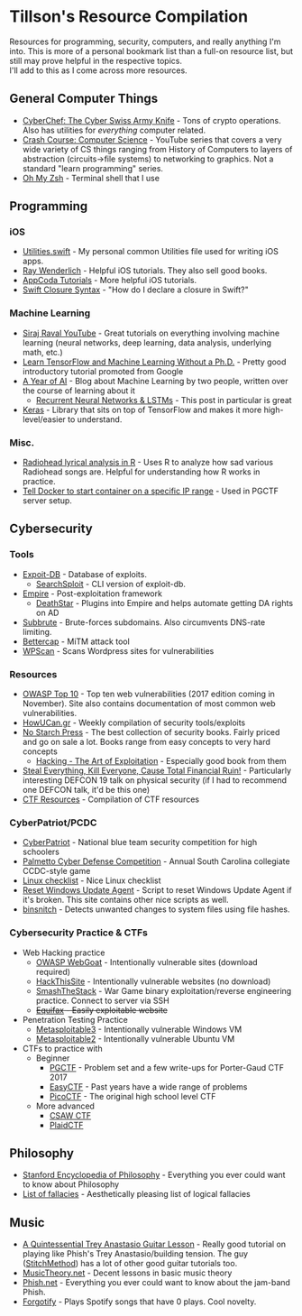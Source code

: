 # Tillson's Resource Compilation
Resources for programming, security, computers, and really anything I'm into.  This is more of a personal bookmark list than a full-on resource list, but still may prove helpful in the respective topics.  
I'll add to this as I come across more resources.

## General Computer Things
* [CyberChef: The Cyber Swiss Army Knife](https://gchq.github.io/CyberChef/) - Tons of crypto operations.  Also has utilities for *everything* computer related.
* [Crash Course: Computer Science](https://www.youtube.com/playlist?list=PL8dPuuaLjXtNlUrzyH5r6jN9ulIgZBpdo) - YouTube series that covers a very wide variety of CS things ranging from History of Computers to layers of abstraction (circuits->file systems) to networking to graphics.  Not a standard "learn programming" series.
* [Oh My Zsh](https://github.com/robbyrussell/oh-my-zsh) - Terminal shell that I use

## Programming

### iOS
* [Utilities.swift](ios/Utilities.swift) - My personal common Utilities file used for writing iOS apps.
* [Ray Wenderlich](https://www.raywenderlich.com/) - Helpful iOS tutorials.  They also sell good books.
* [AppCoda Tutorials](https://appcoda.com/tutorials/ios/) - More helpful iOS tutorials.
* [Swift Closure Syntax](http://goshdarnclosuresyntax.com/) - "How do I declare a closure in Swift?"

### Machine Learning
* [Siraj Raval YouTube](https://www.youtube.com/channel/UCWN3xxRkmTPmbKwht9FuE5A/playlists) - Great tutorials on everything involving machine learning (neural networks, deep learning, data analysis, underlying math, etc.)
* [Learn TensorFlow and Machine Learning Without a Ph.D.](https://cloud.google.com/blog/big-data/2017/01/learn-tensorflow-and-deep-learning-without-a-phd) - Pretty good introductory tutorial promoted from Google
* [A Year of AI](https://ayearofai.com/) - Blog about Machine Learning by two people, written over the course of learning about it
  * [Recurrent Neural Networks & LSTMs](https://ayearofai.com/rohan-lenny-3-recurrent-neural-networks-10300100899b) - This post in particular is great
* [Keras](https://keras.io/) - Library that sits on top of TensorFlow and makes it more high-level/easier to understand.

### Misc.
* [Radiohead lyrical analysis in R](http://rcharlie.com/2017-02-16-fitteR-happieR) - Uses R to analyze how sad various Radiohead songs are.  Helpful for understanding how R works in practice.
* [Tell Docker to start container on a specific IP range](https://jpetazzo.github.io/2013/10/16/configure-docker-bridge-network/) - Used in PGCTF server setup.

## Cybersecurity

### Tools
* [Expoit-DB](https://www.exploit-db.com/) - Database of exploits.
  * [SearchSploit](https://github.com/offensive-security/exploit-database) - CLI version of exploit-db.
* [Empire](https://github.com/EmpireProject/Empire) - Post-exploitation framework
  * [DeathStar](https://github.com/byt3bl33d3r/DeathStar) - Plugins into Empire and helps automate getting DA rights on AD
* [Subbrute](https://github.com/TheRook/subbrute) - Brute-forces subdomains.  Also circumvents DNS-rate limiting.
* [Bettercap](https://www.bettercap.org/) - MiTM attack tool
* [WPScan](https://wpscan.org/) - Scans Wordpress sites for vulnerabilities

### Resources
* [OWASP Top 10](https://www.owasp.org/index.php/Top_10_2013-Top_10) - Top ten web vulnerabilities (2017 edition coming in November).  Site also contains documentation of most common web vulnerabilities.
* [HowUCan.gr](https://howucan.gr/) - Weekly compilation of security tools/exploits
* [No Starch Press](https://www.nostarch.com/) - The best collection of security books.  Fairly priced and go on sale a lot.  Books range from easy concepts to very hard concepts
  * [Hacking - The Art of Exploitation](https://www.nostarch.com/hacking2.htm) - Especially good book from them
* [Steal Everything, Kill Everyone, Cause Total Financial Ruin!](https://www.youtube.com/watch?v=JsVtHqICeKE) - Particularly interesting DEFCON 19 talk on physical security (if I had to recommend one DEFCON talk, it'd be this one)
* [CTF Resources](https://github.com/SandySekharan/CTF-tool) - Compilation of CTF resources

### CyberPatriot/PCDC
* [CyberPatriot](http://www.uscyberpatriot.org/) - National blue team security competition for high schoolers
* [Palmetto Cyber Defense Competition](http://pcdc-sc.com/) - Annual South Carolina collegiate CCDC-style game
* [Linux checklist](https://github.com/Forty-Bot/linux-checklist) - Nice Linux checklist
* [Reset Windows Update Agent](https://gallery.technet.microsoft.com/scriptcenter/Reset-Windows-Update-Agent-d824badc) - Script to reset Windows Update Agent if it's broken.  This site contains other nice scripts as well.
* [binsnitch](https://github.com/NVISO-BE/binsnitch) - Detects unwanted changes to system files using file hashes.

### Cybersecurity Practice & CTFs
* Web Hacking practice
  * [OWASP WebGoat](https://www.owasp.org/index.php/Category:OWASP_WebGoat_Project) - Intentionally vulnerable sites (download required)
  * [HackThisSite](https://www.hackthissite.org/) - Intentionally vulnerable websites (no download)
  * [SmashTheStack](http://smashthestack.org/wargames.html) - War Game binary exploitation/reverse engineering practice.  Connect to server via SSH
  * ~~[Equifax](https://www.equifax.com) - Easily exploitable website~~
* Penetration Testing Practice
  * [Metasploitable3](https://github.com/rapid7/metasploitable3) - Intentionally vulnerable Windows VM
  * [Metasploitable2](https://metasploit.help.rapid7.com/docs/metasploitable-2) - Intentionally vulnerable Ubuntu VM
* CTFs to practice with
  * Beginner
    * [PGCTF](https://github.com/tillson/pgctf-problems) - Problem set and a few write-ups for Porter-Gaud CTF 2017
    * [EasyCTF](https://www.easyctf.com/) - Past years have a wide range of problems
    * [PicoCTF](https://picoctf.com/) - The original high school level CTF
  * More advanced
    * [CSAW CTF](https://ctf.csaw.io/)
    * [PlaidCTF](http://plaidctf.com/)

## Philosophy
* [Stanford Encyclopedia of Philosophy](https://plato.stanford.edu/) - Everything you ever could want to know about Philosophy
* [List of fallacies](https://yourlogicalfallacyis.com/system/App/Settings/size24x36posters/000/000/001/original/FallaciesPoster24x36.pdf) - Aesthetically pleasing list of logical fallacies

## Music
* [A Quintessential Trey Anastasio Guitar Lesson](https://www.youtube.com/watch?v=WvDbm3zof4A) - Really good tutorial on playing like Phish's Trey Anastasio/building tension.  The guy ([StitchMethod](https://www.youtube.com/channel/UCzArv1HZtOroXdla0jT8Zuw)) has a lot of other good guitar tutorials too.
* [MusicTheory.net](http://www.musictheory.net/) - Decent lessons in basic music theory
* [Phish.net](http://phish.net) - Everything you ever could want to know about the jam-band Phish.
* [Forgotify](http://forgotify.com/) - Plays Spotify songs that have 0 plays.  Cool novelty.
